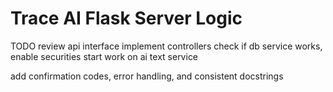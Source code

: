 # Trace AI Flask Server Logic


TODO
review api interface
implement controllers
check if db service works, enable securities
start work on ai text service

add confirmation codes, error handling, and consistent docstrings